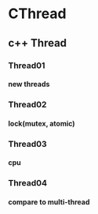 # CThread
## c++ Thread
### Thread01
#### new threads
### Thread02
#### lock(mutex, atomic)
### Thread03
#### cpu
### Thread04
#### compare to multi-thread
